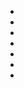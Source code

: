 

* [](082-INT.Classroom-FLASHBACK--CUT--.md)
* [](084-INT.Classroom-FLASHBACK--CUT--.md)
* [](094-INT.Classroom-FLASHBACK.md)
* [](110-INT.Classroom-FLASHBACK.md)
* [](112-INT.Classroom-FLASHBACK.md)
* [](115-INT.Classroom-FLASHBACK.md)
* [](118-INT.Classroom-FLASHBACK.md)
